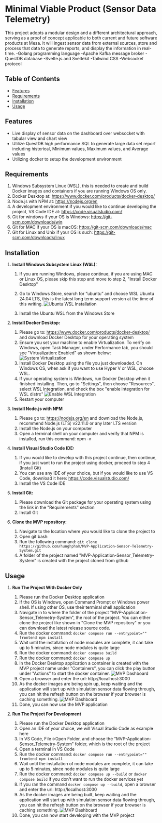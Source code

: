 # Minimal Viable Product (Sensor Data Telemetry)

This project adopts a modular design and a different architectural approach, serving as a proof of concept applicable to both current and future software products at Mesa. It will ingest sensor data from external sources, store and process that data to generate reports, and display the information in real-time.
    -Golang programming language
    -Apache Kafka message broker
    -QuestDB database
    -Svelte.js and Sveltekit
    -Tailwind CSS 
    -Websocket protocol


## Table of Contents

- [Features](#features)
- [Requirements](#requirements)
- [Installation](#installation)
- [Usage](#usage)


## Features

- Live display of sensor data on the dashboard over websocket with tabular view and chart view
- Utilize QuestDB high performance SQL to generate large data set report including historical, Minimum values, Maximum values, and Average values
- Utilizing docker to setup the development environment 


## Requirements

1. Windows Subsystem Linux (WSL), this is needed to create and build Docker images and containers if you are running Windows OS only.
2. Docker Desktop at: https://www.docker.com/products/docker-desktop/
3. Node.js with NPM at: https://nodejs.org/en
4. A development environment if you would like to continue developing the project, VS Code IDE at: https://code.visualstudio.com/
5. Git for windows if your OS is Windows: https://git-scm.com/downloads/win
6. Git for MAC if your OS is macOS: https://git-scm.com/downloads/mac
7. Git for Linux and Unix if your OS is such: https://git-scm.com/downloads/linux


## Installation

1. **Install Windows Subsystem Linux (WSL):**
    1. If you are running Windows, please continue, if you are using MAC or Linux OS, please skip this step and move to step 2, "Install Docker Desktop"
    2.	Go to Windows Store, search for “ubuntu” and choose WSL Ubuntu 24.04 LTS, this is the latest long term support version at the time of this writing.
        ![Ubuntu WSL Installation](image-1.png)

    3.	Install the Ubuntu WSL from the Windows Store

2. **Install Docker Desktop:**
    1. Please go to: https://www.docker.com/products/docker-desktop/ and download Docker Desktop for your operating system
    2. Ensure you set your machine to enable Virtualization.  To verify on Windows, open Task Manager, under Performance tab, you should see "Virtualization: Enabled" as shown below:
       ![System Virtualization](image-2.png)
    3. Install Docker Desktop using the file you just downloaded.  On Windows OS, when ask if you want to use Hyper V or WSL, choose WSL.
    4. If your operating system is Windows, run Docker Desktop when it finished installing. Then, go to "Settings", then choose "Resources", select WSL Integration, and check the box "enable integration for WSL distro"
       ![Enable WSL Integration](image-3.png)
    5. Restart your computer

3. **Install Node.js with NPM**
    1. Please go to: https://nodejs.org/en and download the Node.js, recommend Node.js (LTS) v22.11.0 or any later LTS version
    2. Install the Node.js on your computer
    3. Open a terminal shell on your computer and verify that NPM is installed, run this command: npm -v

4. **Install Visual Studio Code IDE:**
    1. If you would like to develop with this project continue, then continue, if you just want to run the project using docker, proceed to step 4 (Install Git)
    2. You can use any IDE of your choice, but if you would like to use VS Code, download it here: https://code.visualstudio.com/
    3. Install the VS Code IDE

5. **Install Git:**
    1. Please download the Git package for your operating system using the link in the "Requirements" section
    2. Install Git

6. **Clone the MVP repository:**
    1. Navigate to the location where you would like to clone the project to
    2. Open git bash
    3. Run the following command: `git clone https://github.com/hunghpham/MVP-Application-Sensor-Telemetry-System.git`
    4. A folder of the project named "MVP-Application-Sensor_Telemetry-System" is created with the project cloned from github


## Usage

1. **Run The Project With Docker Only**
    1. Please run the Docker Desktop application
    2. If the OS is Windows, open Command Prompt or Windows power shell. If using other OS, use their terminal shell application
    3. Navigate in to where the folder of the project "MVP-Application-Sensor_Telemetry-System", the root of the project.  You can either clone the project like shown in "Clone the MVP repository" or you can download the latest release source code.
    4. Run the docker command: `docker compose run --entrypoint="" frontend npm install`
    5. Wait until the installation of node modules are complete, it can take up to 5 minutes, since node modules is quite large
    6. Run the docker command: `docker compose build`
    7. Run the docker command: `docker compose up`
    8. In the Docker Desktop application a container is created with the MVP project name under "Containers", you can click the play button under "Actions" to start the docker container.
       ![MVP Dashboard](image-6.png)     
    9. Open a browser and enter the url: http://localhost:3000
    10. As the docker images are being spin up, keep waiting and the application will start up with simulation sensor data flowing through, you can hit the refresh button on the browser if your browser is caching something. 
       ![MVP Dashboard](image-5.png) 
    11. Done, you can now use the MVP application

2. **Run The Project For Development**
    1. Please run the Docker Desktop application
    2. Open an IDE of your choice, we will Visual Studio Code as example here
    3. In VS Code, File->Open Folder, and choose the "MVP-Application-Sensor_Telemetry-System" folder, which is the root of the project
    4. Open a terminal in VS Code
    5. Run the docker command: `docker compose run --entrypoint="" frontend npm install`
    6. Wait until the installation of node modules are complete, it can take up to 5 minutes, since node modules is quite large
    7. Run the docker command: `docker compose up --build` or `docker compose build` if you don't want to run the docker services yet
    8. If you ran the command `docker compose up --build`, open a browser and enter the url: http://localhost:3000
    9. As the docker images are being built, keep waiting and the application will start up with simulation sensor data flowing through, you can hit the refresh button on the browser if your browser is caching something.
       ![MVP Dashboard](image-5.png) 
    10. Done, you can now start developing with the MVP project

    

